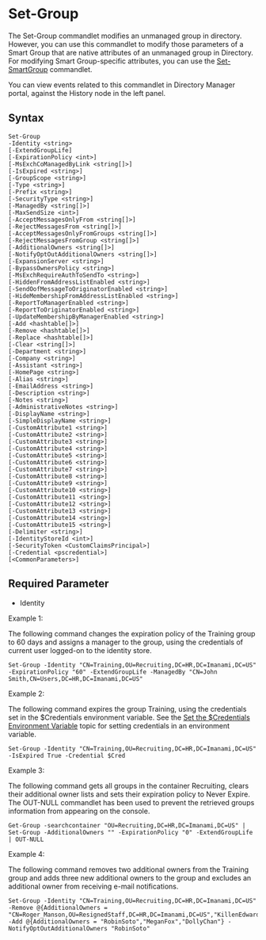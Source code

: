 # Set-Group

The Set-Group commandlet modifies an unmanaged group in directory. However, you can use this
commandlet to modify those parameters of a Smart Group that are native attributes of an unmanaged
group in Directory. For modifying Smart Group-specific attributes, you can use the
[Set-SmartGroup](../smartgroup/setsmartgroup.md) commandlet.

You can view events related to this commandlet in Directory Manager portal, against the History node
in the left panel.

## Syntax

```
Set-Group
-Identity <string>
[-ExtendGroupLife]
[-ExpirationPolicy <int>]
[-MsExchCoManagedByLink <string[]>]
[-IsExpired <string>]
[-GroupScope <string>]
[-Type <string>]
[-Prefix <string>]
[-SecurityType <string>]
[-ManagedBy <string[]>]
[-MaxSendSize <int>]
[-AcceptMessagesOnlyFrom <string[]>]
[-RejectMessagesFrom <string[]>]
[-AcceptMessagesOnlyFromGroups <string[]>]
[-RejectMessagesFromGroup <string[]>]
[-AdditionalOwners <string[]>]
[-NotifyOptOutAdditionalOwners <string[]>]
[-ExpansionServer <string>]
[-BypassOwnersPolicy <string>]
[-MsExchRequireAuthToSendTo <string>]
[-HiddenFromAddressListEnabled <string>]
[-SendOofMessageToOriginatorEnabled <string>]
[-HideMembershipFromAddressListEnabled <string>]
[-ReportToManagerEnabled <string>]
[-ReportToOriginatorEnabled <string>]
[-UpdateMembershipByManagerEnabled <string>]
[-Add <hashtable[]>]
[-Remove <hashtable[]>]
[-Replace <hashtable[]>]
[-Clear <string[]>]
[-Department <string>]
[-Company <string>]
[-Assistant <string>]
[-HomePage <string>]
[-Alias <string>]
[-EmailAddress <string>]
[-Description <string>]
[-Notes <string>]
[-AdministrativeNotes <string>]
[-DisplayName <string>]
[-SimpleDisplayName <string>]
[-CustomAttribute1 <string>]
[-CustomAttribute2 <string>]
[-CustomAttribute3 <string>]
[-CustomAttribute4 <string>]
[-CustomAttribute5 <string>]
[-CustomAttribute6 <string>]
[-CustomAttribute7 <string>]
[-CustomAttribute8 <string>]
[-CustomAttribute9 <string>]
[-CustomAttribute10 <string>]
[-CustomAttribute11 <string>]
[-CustomAttribute12 <string>]
[-CustomAttribute13 <string>]
[-CustomAttribute14 <string>]
[-CustomAttribute15 <string>]
[-Delimiter <string>]
[-IdentityStoreId <int>]
[-SecurityToken <CustomClaimsPrincipal>]
[-Credential <pscredential>]
[<CommonParameters>]
```

## Required Parameter

- Identity

Example 1:

The following command changes the expiration policy of the Training group to 60 days and assigns a
manager to the group, using the credentials of current user logged-on to the identity store.

```
Set-Group -Identity "CN=Training,OU=Recruiting,DC=HR,DC=Imanami,DC=US" -ExpirationPolicy "60" -ExtendGroupLife -ManagedBy "CN=John Smith,CN=Users,DC=HR,DC=Imanami,DC=US"
```

Example 2:

The following command expires the group Training, using the credentials set in the $Credentials
environment variable. See the
[Set the $Credentials Environment Variable](../parameters/setthecredential.md) topic for setting
credentials in an environment variable.

```
Set-Group -Identity "CN=Training,OU=Recruiting,DC=HR,DC=Imanami,DC=US" -IsExpired True -Credential $Cred
```

Example 3:

The following command gets all groups in the container Recruiting, clears their additional owner
lists and sets their expiration policy to Never Expire. The OUT-NULL commandlet has been used to
prevent the retrieved groups information from appearing on the console.

```
Get-Group -searchcontainer "OU=Recruiting,DC=HR,DC=Imanami,DC=US" | Set-Group -AdditionalOwners "" -ExpirationPolicy "0" -ExtendGroupLife | OUT-NULL
```

Example 4:

The following command removes two additional owners from the Training group and adds three new
additional owners to the group and excludes an additional owner from receiving e-mail notifications.

```
Set-Group -Identity "CN=Training,OU=Recruiting,DC=HR,DC=Imanami,DC=US" -Remove @{AdditionalOwners = "CN=Roger_Manson,OU=ResignedStaff,DC=HR,DC=Imanami,DC=US","KillenEdward"} -Add @{AdditionalOwners = "RobinSoto","MeganFox","DollyChan"} -NotifyOptOutAdditionalOwners "RobinSoto"
```
